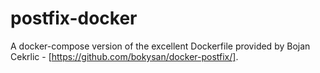 # postfix-docker

A docker-compose version of the excellent Dockerfile provided by Bojan Cekrlic - [https://github.com/bokysan/docker-postfix/]. 



